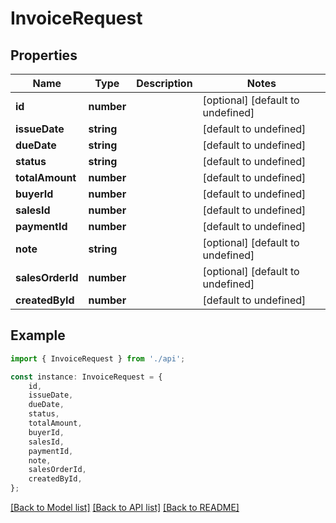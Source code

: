 # InvoiceRequest


## Properties

Name | Type | Description | Notes
------------ | ------------- | ------------- | -------------
**id** | **number** |  | [optional] [default to undefined]
**issueDate** | **string** |  | [default to undefined]
**dueDate** | **string** |  | [default to undefined]
**status** | **string** |  | [default to undefined]
**totalAmount** | **number** |  | [default to undefined]
**buyerId** | **number** |  | [default to undefined]
**salesId** | **number** |  | [default to undefined]
**paymentId** | **number** |  | [default to undefined]
**note** | **string** |  | [optional] [default to undefined]
**salesOrderId** | **number** |  | [optional] [default to undefined]
**createdById** | **number** |  | [default to undefined]

## Example

```typescript
import { InvoiceRequest } from './api';

const instance: InvoiceRequest = {
    id,
    issueDate,
    dueDate,
    status,
    totalAmount,
    buyerId,
    salesId,
    paymentId,
    note,
    salesOrderId,
    createdById,
};
```

[[Back to Model list]](../README.md#documentation-for-models) [[Back to API list]](../README.md#documentation-for-api-endpoints) [[Back to README]](../README.md)
